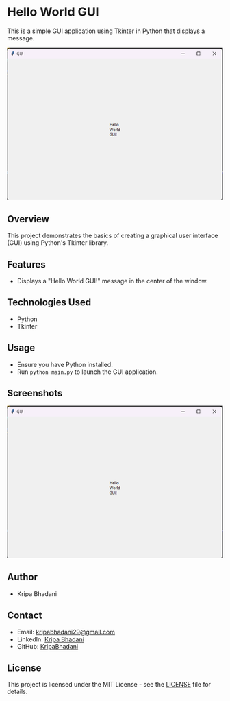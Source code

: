 # Hello World GUI

This is a simple GUI application using Tkinter in Python that displays a message.

![GUI Screenshot](./Screenshot.png)

## Overview
This project demonstrates the basics of creating a graphical user interface (GUI) using Python's Tkinter library.

## Features
- Displays a "Hello World GUI!" message in the center of the window.

## Technologies Used
- Python
- Tkinter

## Usage
- Ensure you have Python installed.
- Run `python main.py` to launch the GUI application.

## Screenshots
![Screenshot](./screenshot.png)

## Author
- Kripa Bhadani

## Contact
- Email: kripabhadani29@gmail.com
- LinkedIn: [Kripa Bhadani](https://www.linkedin.com/in/kripa-bhadani-073075236/)
- GitHub: [KripaBhadani](https://github.com/KripaBhadani)

## License
This project is licensed under the MIT License - see the [LICENSE](./LICENSE) file for details.
